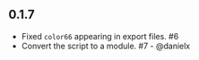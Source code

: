 ## 0.1.7

- Fixed `color66` appearing in export files. #6
- Convert the script to a module. #7 - @danielx
